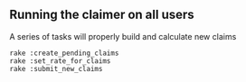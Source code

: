 ## Running the claimer on all users

A series of tasks will properly build and calculate new
claims

    rake :create_pending_claims
    rake :set_rate_for_claims
    rake :submit_new_claims

